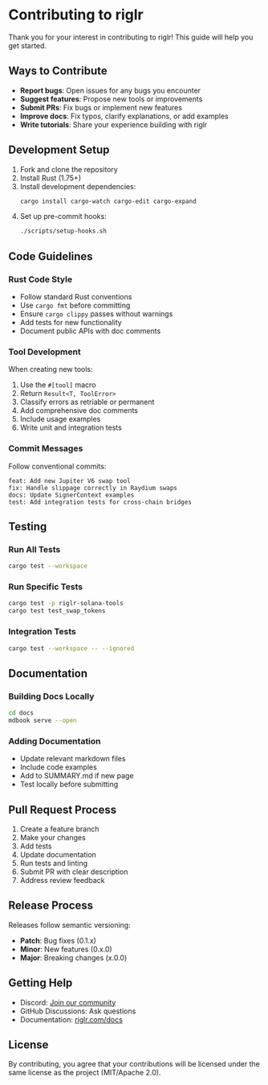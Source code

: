 # Contributing to riglr

Thank you for your interest in contributing to riglr! This guide will help you get started.

## Ways to Contribute

- **Report bugs**: Open issues for any bugs you encounter
- **Suggest features**: Propose new tools or improvements
- **Submit PRs**: Fix bugs or implement new features
- **Improve docs**: Fix typos, clarify explanations, or add examples
- **Write tutorials**: Share your experience building with riglr

## Development Setup

1. Fork and clone the repository
2. Install Rust (1.75+)
3. Install development dependencies:
   ```bash
   cargo install cargo-watch cargo-edit cargo-expand
   ```
4. Set up pre-commit hooks:
   ```bash
   ./scripts/setup-hooks.sh
   ```

## Code Guidelines

### Rust Code Style

- Follow standard Rust conventions
- Use `cargo fmt` before committing
- Ensure `cargo clippy` passes without warnings
- Add tests for new functionality
- Document public APIs with doc comments

### Tool Development

When creating new tools:

1. Use the `#[tool]` macro
2. Return `Result<T, ToolError>`
3. Classify errors as retriable or permanent
4. Add comprehensive doc comments
5. Include usage examples
6. Write unit and integration tests

### Commit Messages

Follow conventional commits:

```
feat: Add new Jupiter V6 swap tool
fix: Handle slippage correctly in Raydium swaps
docs: Update SignerContext examples
test: Add integration tests for cross-chain bridges
```

## Testing

### Run All Tests

```bash
cargo test --workspace
```

### Run Specific Tests

```bash
cargo test -p riglr-solana-tools
cargo test test_swap_tokens
```

### Integration Tests

```bash
cargo test --workspace -- --ignored
```

## Documentation

### Building Docs Locally

```bash
cd docs
mdbook serve --open
```

### Adding Documentation

- Update relevant markdown files
- Include code examples
- Add to SUMMARY.md if new page
- Test locally before submitting

## Pull Request Process

1. Create a feature branch
2. Make your changes
3. Add tests
4. Update documentation
5. Run tests and linting
6. Submit PR with clear description
7. Address review feedback

## Release Process

Releases follow semantic versioning:

- **Patch**: Bug fixes (0.1.x)
- **Minor**: New features (0.x.0)
- **Major**: Breaking changes (x.0.0)

## Getting Help

- Discord: [Join our community](https://discord.gg/riglr)
- GitHub Discussions: Ask questions
- Documentation: [riglr.com/docs](https://riglr.com/docs)

## License

By contributing, you agree that your contributions will be licensed under the same license as the project (MIT/Apache 2.0).